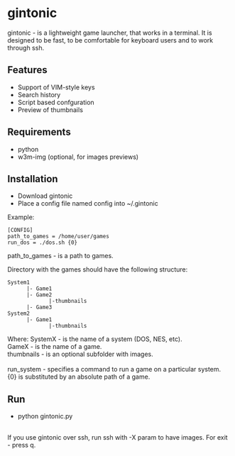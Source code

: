 # gintonic

gintonic - is a lightweight game launcher, that works in a terminal. It is designed to be fast, to be comfortable for keyboard users and to work through ssh.

## Features

  * Support of VIM-style keys
  * Search history
  * Script based confguration
  * Preview of thumbnails

## Requirements

* python
* w3m-img (optional, for images previews)

## Installation

* Download gintonic
* Place a config file named config into ~/.gintonic

Example:
```
[CONFIG]
path_to_games = /home/user/games
run_dos = ./dos.sh {0}
```
path_to_games - is a path to games. 

Directory with the games should have the following structure:
```
System1
      |- Game1
      |- Game2
             |-thumbnails
      |- Game3
System2
      |- Game1
             |-thumbnails
```
Where: 
  SystemX - is the name of a system (DOS, NES, etc).<br>
  GameX - is the name of a game.<br>
  thumbnails - is an optional subfolder with images.<br>
<br>
run_system - specifies a command to run a game on a particular system. {0} is substituted by an absolute path of a game.

## Run

* python gintonic.py
<br>
If you use gintonic over ssh, run ssh with -X param to have images.
For exit - press q. 

